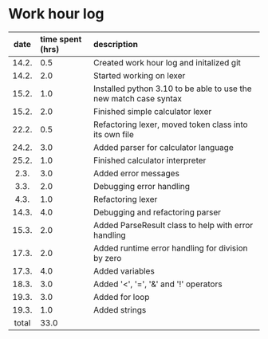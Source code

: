 # Work hour log

| date  | time spent (hrs) | description                                                       |
| :---: | :--------------- | :---------------------------------------------------------------- |
| 14.2. | 0.5              | Created work hour log and initalized git                          |
| 14.2. | 2.0              | Started working on lexer                                          |
| 15.2. | 1.0              | Installed python 3.10 to be able to use the new match case syntax |
| 15.2. | 2.0              | Finished simple calculator lexer                                  |
| 22.2. | 0.5              | Refactoring lexer, moved token class into its own file            |
| 24.2. | 3.0              | Added parser for calculator language                              |
| 25.2. | 1.0              | Finished calculator interpreter                                   |
| 2.3.  | 3.0              | Added error messages                                              |
| 3.3.  | 2.0              | Debugging error handling                                          |
| 4.3.  | 1.0              | Refactoring lexer                                                 |
| 14.3. | 4.0              | Debugging and refactoring parser                                  |
| 15.3. | 2.0              | Added ParseResult class to help with error handling               |
| 17.3. | 2.0              | Added runtime error handling for division by zero                 |
| 17.3. | 4.0              | Added variables                                                   |
| 18.3. | 3.0              | Added '<', '=', '&' and '!' operators                             |
| 19.3. | 3.0              | Added for loop                                                    |
| 19.3. | 1.0              | Added strings                                                     |
| total | 33.0             |                                                                   |
